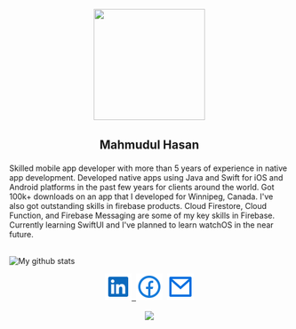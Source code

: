 <p align="center">
  <kbd><img width="200" height="200" src="https://avatars.githubusercontent.com/u/54240258"></kbd>
</p>


<h2><p align="center">Mahmudul Hasan</p></h2>
Skilled mobile app developer with more than 5 years of experience in native app development. 
Developed native apps using Java and Swift for iOS and Android platforms in the past few years for clients around the world. Got 100k+ downloads on an app that I developed for Winnipeg, Canada.
I've also got outstanding skills in firebase products. Cloud Firestore, Cloud Function, and Firebase Messaging are some of my key skills in Firebase.
Currently learning SwiftUI and I've planned to learn watchOS in the near future.<br></br>


![My github stats](https://github-readme-stats.vercel.app/api?username=mhasan341&show_icons=true&theme=nord)




<p align="center">
 <a href="https://www.linkedin.com/in/mhasan341/"><img src="https://github.com/mhasan341/mhasan341/blob/48db4175d7e7b11a5758bd977cce4236610c7723/images/linkedin-box-fill.svg">&nbsp;
<a href="https://web.facebook.com/mhasan341/"><img src="https://github.com/mhasan341/mhasan341/blob/80423ebcdc0f6b0f64cace9c10cb7f38fa1752d0/images/facebook-circle-line.svg"></a>&nbsp;
<a href="mailto:mhasan341@gmail.com"><img src="https://github.com/mhasan341/mhasan341/blob/102476862e8c97f926af17128d8164a19321ffb1/images/mail-line.svg">
</p>
   
   <p align="center">
    <a href="https://visitor-badge.glitch.me/">
      <img align="center" src="https://page-views.glitch.me/badge?page_id=mhasan341.mhasan341">
    </a>
  </p>

<!--
**mhasan341/mhasan341** is a ✨ _special_ ✨ repository because its `README.md` (this file) appears on your GitHub profile.

Here are some ideas to get you started:

- 🔭 I’m currently working on ...
- 🌱 I’m currently learning ...
- 👯 I’m looking to collaborate on ...
- 🤔 I’m looking for help with ...
- 💬 Ask me about ...
- 📫 How to reach me: ...
- 😄 Pronouns: ...
- ⚡ Fun fact: ...
-->
